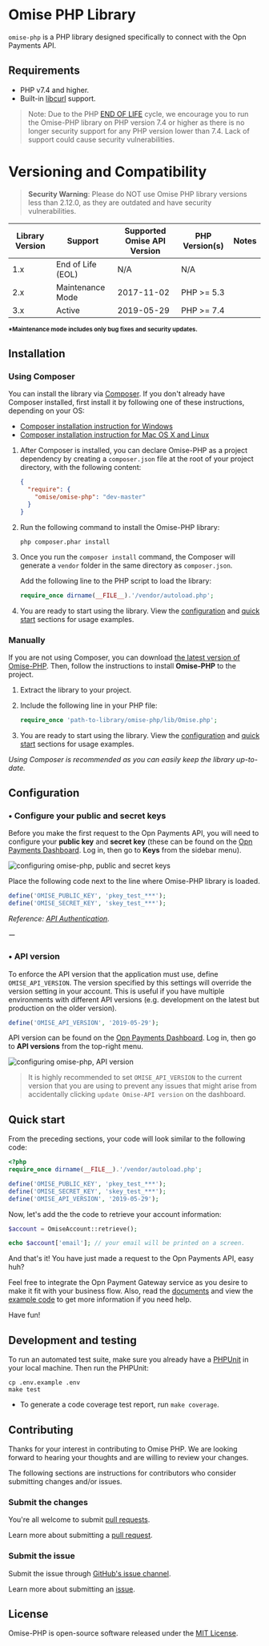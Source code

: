 # Omise PHP Library

`omise-php` is a PHP library designed specifically to connect with the Opn Payments API.

## Requirements

* PHP v7.4 and higher.
* Built-in [libcurl](http://php.net/manual/en/book.curl.php) support.

> Note: Due to the PHP [END OF LIFE](http://php.net/supported-versions.php) cycle, we encourage you to run the Omise-PHP library on PHP version 7.4 or higher as there is no longer security support for any PHP version lower than 7.4. Lack of support could cause security vulnerabilities.

# Versioning and Compatibility

> **Security Warning**: Please do NOT use Omise PHP library versions less than 2.12.0, as they are outdated and have security vulnerabilities.

| Library Version | Support           | Supported Omise API Version | PHP Version(s) | Notes |
| --------------- | ----------------- | --------------------------- | -------------- | ----- |
| 1.x             | End of Life (EOL) | N/A                         | N/A            |       |
| 2.x             | Maintenance Mode  | 2017-11-02                  | PHP >= 5.3     |       |
| 3.x             | Active            | 2019-05-29                  | PHP >= 7.4     |       |

<sup><b>\*Maintenance mode includes only bug fixes and security updates.</b></sup>

## Installation

### Using Composer

You can install the library via [Composer](https://getcomposer.org/). If you don't already have Composer installed, first install it by following one of these instructions, depending on your OS:

* [Composer installation instruction for Windows](https://getcomposer.org/doc/00-intro.md#installation-windows)
* [Composer installation instruction for Mac OS X and Linux](https://getcomposer.org/doc/00-intro.md#installation-linux-unix-osx)

1. After Composer is installed, you can declare Omise-PHP as a project dependency by creating a `composer.json` file at the root of your project directory, with the following content:

    ```json
    {
      "require": {
        "omise/omise-php": "dev-master"
      }
    }
    ```

2. Run the following command to install the Omise-PHP library:
    ```
    php composer.phar install
    ```

3. Once you run the `composer install` command, the Composer will generate a `vendor` folder in the same directory as `composer.json`.

   Add the following line to the PHP script to load the library:

    ```php
    require_once dirname(__FILE__).'/vendor/autoload.php';
    ```

4. You are ready to start using the library. View the [configuration](https://github.com/omise/omise-php#configuration) and [quick start](https://github.com/omise/omise-php#quick-start) sections for usage examples.

### Manually

If you are not using Composer, you can download [the latest version of Omise-PHP](https://github.com/omise/omise-php/archive/v2.18.0.zip).
Then, follow the instructions to install **Omise-PHP** to the project.

1. Extract the library to your project.

2. Include the following line in your PHP file:

    ```php
    require_once 'path-to-library/omise-php/lib/Omise.php';
    ```

3. You are ready to start using the library. View the [configuration](https://github.com/omise/omise-php#configuration) and [quick start](https://github.com/omise/omise-php#quick-start) sections for usage examples.

_Using Composer is recommended as you can easily keep the library up-to-date._

## Configuration

### • Configure your public and secret keys

Before you make the first request to the Opn Payments API, you will need to configure your **public key** and **secret key** (these can be found on the [Opn Payments Dashboard](https://dashboard.omise.co). Log in, then go to **Keys** from the sidebar menu).

![configuring omise-php, public and secret keys](https://user-images.githubusercontent.com/2154669/54261954-9eed9e00-459f-11e9-96b1-747061640fab.png)

Place the following code next to the line where Omise-PHP library is loaded.

```php
define('OMISE_PUBLIC_KEY', 'pkey_test_***');
define('OMISE_SECRET_KEY', 'skey_test_***');
```


_Reference: [API Authentication](https://docs.opn.ooo/api-authentication)._

ー

### • API version

To enforce the API version that the application must use, define `OMISE_API_VERSION`.
The version specified by this settings will override the version setting in your account. This is useful if you have multiple environments with different API versions (e.g. development on the latest but production on the older version).

```php
define('OMISE_API_VERSION', '2019-05-29');
```

API version can be found on the [Opn Payments Dashboard](https://dashboard.omise.co). Log in, then go to **API versions** from the top-right menu.

![configuring omise-php, API version](https://cloud.githubusercontent.com/assets/2154669/24141410/ef0faf46-0e55-11e7-8e25-26e2a6fc403b.png)

> It is highly recommended to set `OMISE_API_VERSION` to the current version that you are using to prevent any issues that might arise from accidentally clicking `update Omise-API version` on the dashboard.

## Quick start

From the preceding sections, your code will look similar to the following code:

```php
<?php
require_once dirname(__FILE__).'/vendor/autoload.php';

define('OMISE_PUBLIC_KEY', 'pkey_test_***');
define('OMISE_SECRET_KEY', 'skey_test_***');
define('OMISE_API_VERSION', '2019-05-29');
```

Now, let's add the the code to retrieve your account information:

```php
$account = OmiseAccount::retrieve();

echo $account['email']; // your email will be printed on a screen.
```

And that's it! You have just made a request to the Opn Payments API, easy huh?

Feel free to integrate the Opn Payment Gateway service as you desire to make it fit with your business flow.
Also, read the [documents](https://docs.opn.ooo/) and view the [example code](https://github.com/omise/examples/tree/master/php) to get more information if you need help.

Have fun!

## Development and testing

To run an automated test suite, make sure you already have a [PHPUnit](https://phpunit.de) in your local machine.
Then run the PHPUnit:

```ssh
cp .env.example .env
make test
```
- To generate a code coverage test report, run `make coverage`.

## Contributing

Thanks for your interest in contributing to Omise PHP. We are looking forward to hearing your thoughts and are willing to review your changes.

The following sections are instructions for contributors who consider submitting changes and/or issues.

### Submit the changes

You're all welcome to submit [pull requests](https://github.com/omise/omise-php/pulls).

Learn more about submitting a [pull request](https://help.github.com/articles/about-pull-requests).

### Submit the issue

Submit the issue through [GitHub's issue channel](https://github.com/omise/omise-php/issues).

Learn more about submitting an [issue](https://guides.github.com/features/issues).

## License

Omise-PHP is open-source software released under the [MIT License](https://opensource.org/licenses/MIT).
